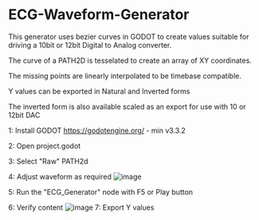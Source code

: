 # ECG-Waveform-Generator

This generator uses bezier curves in GODOT to create values suitable for driving a 10bit or 12bit Digital to Analog converter.

The curve of a PATH2D is tesselated to create an array of XY coordinates.

The missing points are linearly interpolated to be timebase compatible. 

Y values can be exported in Natural and Inverted forms

The inverted form is also available scaled as an export for use with 10 or 12bit DAC

1: Install GODOT https://godotengine.org/ - min v3.3.2

2: Open project.godot

3: Select "Raw" PATH2d

4: Adjust waveform as required
![image](https://user-images.githubusercontent.com/40808238/127966193-b73fbec6-ef26-4798-9af8-db5c38c0bd9b.png)

5: Run the "ECG_Generator" node with F5 or Play button

6: Verify content
![image](https://user-images.githubusercontent.com/40808238/127967087-0b4547f4-1fee-42ff-a722-d32454e0a650.png)
7: Export Y values
